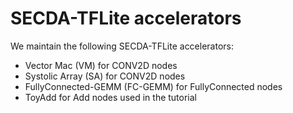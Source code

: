 # SECDA-TFLite accelerators
We maintain the following SECDA-TFLite accelerators:
* Vector Mac (VM) for CONV2D nodes
* Systolic Array (SA) for CONV2D nodes
* FullyConnected-GEMM  (FC-GEMM) for FullyConnected nodes
* ToyAdd for Add nodes used in the tutorial